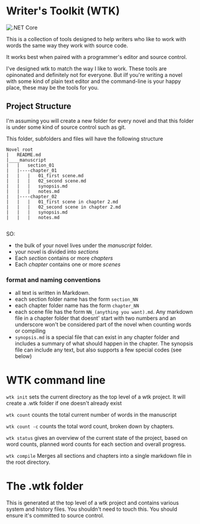 # Writer's Toolkit (WTK)

![.NET Core](https://github.com/discorobot/wtk/workflows/.NET%20Core/badge.svg)

This is a collection of tools designed to help writers who like to work with words the same way they work with source code.

It works best when paired with a programmer's editor and source control.

I've designed wtk to match the way I like to work. These tools are opinonated and definitely not for everyone. But iIf you're writing a novel with some kind of plain text editor and the command-line is your happy place, these may be the tools for you.




## Project Structure
I'm assuming you will create a new folder for every novel and that this folder is under some kind of source control such as git.


This folder, subfolders and files will have the following structure

```
Novel root
|   README.md
|____manuscript
|   |   section_01
|   |----chapter_01
|   |   |   01_first scene.md
|   |   |   02_second scene.md
|   |   |   synopsis.md
|   |   |   notes.md   
|   |----chapter_02
|   |   |   01_first scene in chapter 2.md
|   |   |   02_second scene in chapter 2.md
|   |   |   synopsis.md
|   |   |   notes.md
   

```
SO:
- the bulk of your novel lives under the _manuscript_ folder.
- your novel is divided into _sections_
- Each _section_ contains or more _chapters_
- Each _chapter_ contains one or more _scenes_

### format and naming conventions
- all text is written in Markdown. 
- each section folder name has the form `section_NN`
- each chapter folder name has the form `chapter_NN`
- each scene file has the form `NN_(anything you want).md`. Any markdown file in a chapter folder that doesnt' start with two numbers and an underscore won't be considered part of the novel when counting words or compiling
- `synopsis.md` is a special file that can exist in any chapter folder and includes a summary of what should happen in the chapter. The synopsis file can include any text, but also supports a few special codes (see below)


# WTK command line

`wtk init` sets the current directory as the top level of a wtk project. It will create a .wtk folder if one doesn't already exist

`wtk count` counts the total current number of words in the manuscript

`wtk count -c` counts the total word count, broken down by chapters. 

`wtk status` gives an overview of the current state of the project, based on word counts, planned word counts for each section and overall progress.

`wtk compile`   Merges all sections and chapters into a single markdown file in the root directory.

# The .wtk folder
This is generated at the top level of a wtk project and contains various system and history files. You shouldn't need to touch this. You should ensure it's committed to source control.